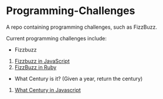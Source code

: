 # Programming-Challenges
A repo containing programming challenges, such as FizzBuzz.

Current programming challenges include:
* Fizzbuzz
1. [Fizzbuzz in JavaScript](FizzBuzz/fizzBuzz.js)
2. [FizzBuzz in Ruby](FizzBuzz/fizzbuzz.rb)
* What Century is it? (Given a year, return the century)
1. [What Century in Javascript](WhatCentury/whatCentury.js)